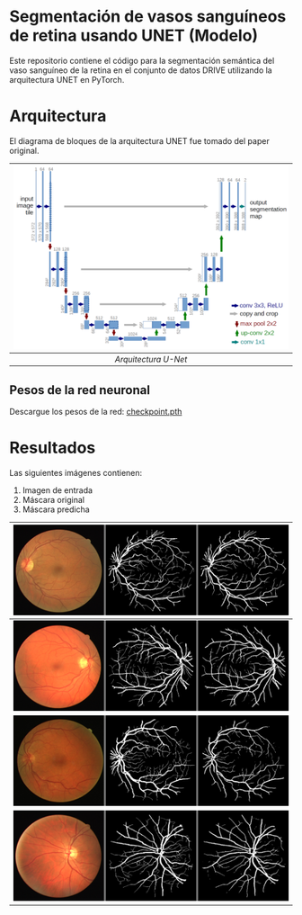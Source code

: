 # Segmentación de vasos sanguíneos de retina usando UNET (Modelo)

Este repositorio contiene el código para la segmentación semántica del vaso sanguíneo de la retina en el conjunto de datos DRIVE utilizando la arquitectura UNET en PyTorch.

# Arquitectura
El diagrama de bloques de la arquitectura UNET fue tomado del paper original.

| ![U-Net Architecture](img/u-net-architecture.png) |
| :--: |
| *Arquitectura U-Net* |

## Pesos de la red neuronal
Descargue los pesos de la red: [checkpoint.pth](https://drive.google.com/file/d/1Wl7-E6Tk3YpeJ7GIYScGvUeW9ou474yy/view?usp=sharing)

# Resultados
Las siguientes imágenes contienen:
1. Imagen de entrada
2. Máscara original
3. Máscara predicha

| ![](results/01_test_0.png) |
| :--: |
| ![](results/02_test_0.png) |
| ![](results/03_test_0.png) |
| ![](results/04_test_0.png) |